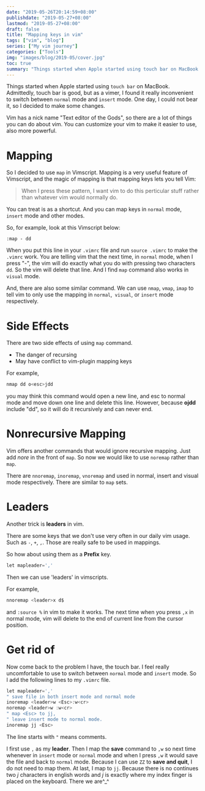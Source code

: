 ```yaml
---
date: "2019-05-26T20:14:59+08:00"
publishdate: "2019-05-27+08:00"
lastmod: "2019-05-27+08:00"
draft: false
title: "Mapping keys in vim"
tags: ["vim", "blog"]
series: ["My vim journey"]
categories: ["Tools"]
img: "images/blog/2019-05/cover.jpg"
toc: true
summary: "Things started when Apple started using touch bar on MacBook. Admittedly, touch bar is good, but as a vimer, I found it really inconvenient to switch between normal mode and insert mode. One day, I could not bear it, so I decided to make some changes."
---
```




Things started when Apple started using `touch bar` on MacBook. Admittedly, touch bar is good, but as a vimer, I found it really inconvenient to switch between `normal` mode and `insert` mode. One day, I could not bear it, so I decided to make some changes. 

Vim has a nick name "Text editor of the Gods", so there are a lot of things you can do about vim. You can customize your vim to make it easier to use, also more powerful.



# Mapping

So I decided to use `map` in Vimscript. Mapping is a very useful feature of Vimscript, and the magic of mapping is that mapping keys lets you tell Vim: 

> When I press these pattern, I want vim to do this perticular stuff rather than whatever vim would normally do.

You can treat is as a shortcut. And you can map keys in `normal` mode,  `insert` mode and other modes.

So, for example, look at this Vimscript below:

```shell
:map - dd
```

When you put this line in your `.vimrc` file and run `source .vimrc` to make the `.vimrc` work. You are telling vim that the next time, in `normal` mode, when I press "-", the vim will do exactly what you do with pressing two characters `dd`. So the vim will delete that line. And I find `map` command also works in `visual` mode.

And, there are also some similar command. We can use `nmap`, `vmap`, `imap` to tell vim to only use the mapping in `normal`,` visual`, or `insert` mode respectively.



# Side Effects

There are two side effects of using `map` command. 

* The danger of recursing
* May have conflict to vim-plugin mapping keys



For example, 

```c
nmap dd o<esc>jdd
```

you may think this command would open a new line, and esc to normal mode and move down one line and delete this line. However, because **o<esc>jdd** include "dd", so it will do it recursively and can never end.



# Nonrecursive Mapping

Vim offers another commands that would ignore recursive mapping. Just add *nore* in the front of `map`. So now we would like to use `noremap` rather than `map`. 

There are  `nnoremap`, `inoremap`, `vnoremap` and used in normal, insert and visual mode respectively. There are similar to `map` sets.



# Leaders

Another trick is **leaders** in vim.

There are some keys that we don't use very often in our daily vim usage. Such as `-`, `+`, `,`. Those are really safe to be used in mappings.

So how about using them as a **Prefix** key.

```c
let mapleader=','
```

Then we can use 'leaders' in vimscripts.

For example, 

```c
nnoremap <leader>x d$
```

and `:source %` in vim to make it works. The next time when you press `,x` in normal mode, vim will delete to the end of current line from the cursor position.



# Get rid of <esc>

Now come back to the problem I have, the touch bar. I feel really uncomfortable to use <esc> to switch between `normal` mode and `insert` mode. So I add the following lines to my `.vimrc` file.

```c
let mapleader=','
" save file in both insert mode and normal mode
inoremap <leader>w <Esc>:w<cr>
noremap <leader>w :w<cr>
" map <Esc> to jj, 
" leave insert mode to normal mode.
inoremap jj <Esc>
```



The line starts with `"` means comments.

I first use `,` as my **leader**. Then I map the **save** command to `,w` so next time whenever in `insert` mode or `normal` mode and when I press `,w` it would save the file and back to `normal` mode. Because I can use `ZZ` to **save and quit**, I do not need to map them. At last, I map <esc> to `jj`. Because there is no continues two *j* characters in english words and *j* is exactly where my index finger is placed on the keyboard. There we are^_^